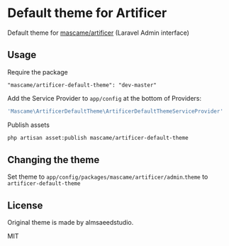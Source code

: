 Default theme for Artificer
=========

Default theme for [mascame/artificer](https://github.com/marcmascarell/laravel-artificer/) (Laravel Admin interface)

Usage
----
Require the package

    "mascame/artificer-default-theme": "dev-master"

Add the Service Provider to `app/config` at the bottom of Providers:
```php
'Mascame\ArtificerDefaultTheme\ArtificerDefaultThemeServiceProvider'
```
Publish assets

```sh
php artisan asset:publish mascame/artificer-default-theme
```
Changing the theme
----
Set theme to `app/config/packages/mascame/artificer/admin`.`theme` to `artificer-default-theme` 

License
----

Original theme is made by almsaeedstudio. 

MIT
